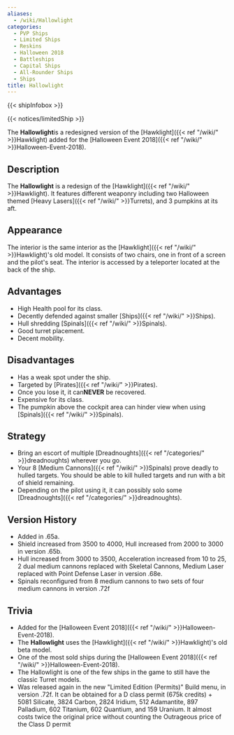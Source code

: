 ```yaml
---
aliases:
  - /wiki/Hallowlight
categories:
  - PVP Ships
  - Limited Ships
  - Reskins
  - Halloween 2018
  - Battleships
  - Capital Ships
  - All-Rounder Ships
  - Ships
title: Hallowlight
---
```


{{< shipInfobox >}}

{{< notices/limitedShip >}}

The **Hallowlight**is a redesigned version of the [Hawklight]({{< ref "/wiki/" >}}Hawklight) added for the [Halloween Event 2018]({{< ref "/wiki/" >}}Halloween-Event-2018).

## Description

The **Hallowlight** is a redesign of the [Hawklight]({{< ref "/wiki/" >}}Hawklight). It features different weaponry including two Halloween themed [Heavy Lasers]({{< ref "/wiki/" >}}Turrets), and 3 pumpkins at its aft.

## Appearance

The interior is the same interior as the [Hawklight]({{< ref "/wiki/" >}}Hawklight)'s old model. It consists of two chairs, one in front of a screen and the pilot's seat. The interior is accessed by a teleporter located at the back of the ship.

## Advantages

- High Health pool for its class.
- Decently defended against smaller [Ships]({{< ref "/wiki/" >}}Ships).
- Hull shredding [Spinals]({{< ref "/wiki/" >}}Spinals).
- Good turret placement.
- Decent mobility.

## Disadvantages

- Has a weak spot under the ship.
- Targeted by [Pirates]({{< ref "/wiki/" >}}Pirates).
- Once you lose it, it can**NEVER** be recovered.
- Expensive for its class.
- The pumpkin above the cockpit area can hinder view when using [Spinals]({{< ref "/wiki/" >}}Spinals).

## Strategy

- Bring an escort of multiple [Dreadnoughts]({{< ref "/categories/" >}}dreadnoughts) wherever you go.
- Your 8 [Medium Cannons]({{< ref "/wiki/" >}}Spinals) prove deadly to hulled targets. You should be able to kill hulled targets and run with a bit of shield remaining.
- Depending on the pilot using it, it can possibly solo some [Dreadnoughts]({{< ref "/categories/" >}}dreadnoughts).

## Version History

- Added in .65a.
- Shield increased from 3500 to 4000, Hull increased from 2000 to 3000 in version .65b.
- Hull increased from 3000 to 3500, Acceleration increased from 10 to 25, 2 dual medium cannons replaced with Skeletal Cannons, Medium Laser replaced with Point Defense Laser in version .68e.
- Spinals reconfigured from 8 medium cannons to two sets of four medium cannons in version .72f

## Trivia

- Added for the [Halloween Event 2018]({{< ref "/wiki/" >}}Halloween-Event-2018).
- The **Hallowlight** uses the [Hawklight]({{< ref "/wiki/" >}}Hawklight)'s old beta model.
- One of the most sold ships during the [Halloween Event 2018]({{< ref "/wiki/" >}}Halloween-Event-2018).
- The Hallowlight is one of the few ships in the game to still have the classic Turret models.
- Was released again in the new "Limited Edition (Permits)" Build menu, in version .72f. It can be obtained for a D class permit (675k credits) + 5081 Silicate, 3824 Carbon, 2824 Iridium, 512 Adamantite, 897 Palladium, 602 Titanium, 602 Quantium, and 159 Uranium. It almost costs twice the original price without counting the Outrageous price of the Class D permit
